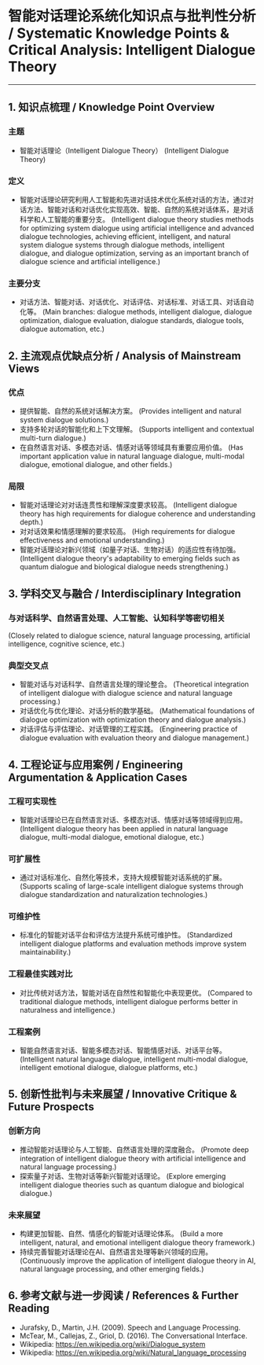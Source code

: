 # 智能对话理论系统化知识点与批判性分析 / Systematic Knowledge Points & Critical Analysis: Intelligent Dialogue Theory

---

## 1. 知识点梳理 / Knowledge Point Overview

### 主题

- 智能对话理论（Intelligent Dialogue Theory）
  (Intelligent Dialogue Theory)

### 定义

- 智能对话理论研究利用人工智能和先进对话技术优化系统对话的方法，通过对话方法、智能对话和对话优化实现高效、智能、自然的系统对话体系，是对话科学和人工智能的重要分支。
  (Intelligent dialogue theory studies methods for optimizing system dialogue using artificial intelligence and advanced dialogue technologies, achieving efficient, intelligent, and natural system dialogue systems through dialogue methods, intelligent dialogue, and dialogue optimization, serving as an important branch of dialogue science and artificial intelligence.)

### 主要分支

- 对话方法、智能对话、对话优化、对话评估、对话标准、对话工具、对话自动化等。
  (Main branches: dialogue methods, intelligent dialogue, dialogue optimization, dialogue evaluation, dialogue standards, dialogue tools, dialogue automation, etc.)

## 2. 主流观点优缺点分析 / Analysis of Mainstream Views

### 优点

- 提供智能、自然的系统对话解决方案。
  (Provides intelligent and natural system dialogue solutions.)
- 支持多轮对话的智能化和上下文理解。
  (Supports intelligent and contextual multi-turn dialogue.)
- 在自然语言对话、多模态对话、情感对话等领域具有重要应用价值。
  (Has important application value in natural language dialogue, multi-modal dialogue, emotional dialogue, and other fields.)

### 局限

- 智能对话理论对对话连贯性和理解深度要求较高。
  (Intelligent dialogue theory has high requirements for dialogue coherence and understanding depth.)
- 对对话效果和情感理解的要求较高。
  (High requirements for dialogue effectiveness and emotional understanding.)
- 智能对话理论对新兴领域（如量子对话、生物对话）的适应性有待加强。
  (Intelligent dialogue theory's adaptability to emerging fields such as quantum dialogue and biological dialogue needs strengthening.)

## 3. 学科交叉与融合 / Interdisciplinary Integration

### 与对话科学、自然语言处理、人工智能、认知科学等密切相关

  (Closely related to dialogue science, natural language processing, artificial intelligence, cognitive science, etc.)

### 典型交叉点

- 智能对话与对话科学、自然语言处理的理论整合。
  (Theoretical integration of intelligent dialogue with dialogue science and natural language processing.)
- 对话优化与优化理论、对话分析的数学基础。
  (Mathematical foundations of dialogue optimization with optimization theory and dialogue analysis.)
- 对话评估与评估理论、对话管理的工程实践。
  (Engineering practice of dialogue evaluation with evaluation theory and dialogue management.)

## 4. 工程论证与应用案例 / Engineering Argumentation & Application Cases

### 工程可实现性

- 智能对话理论已在自然语言对话、多模态对话、情感对话等领域得到应用。
  (Intelligent dialogue theory has been applied in natural language dialogue, multi-modal dialogue, emotional dialogue, etc.)

### 可扩展性

- 通过对话标准化、自然化等技术，支持大规模智能对话系统的扩展。
  (Supports scaling of large-scale intelligent dialogue systems through dialogue standardization and naturalization technologies.)

### 可维护性

- 标准化的智能对话平台和评估方法提升系统可维护性。
  (Standardized intelligent dialogue platforms and evaluation methods improve system maintainability.)

### 工程最佳实践对比

- 对比传统对话方法，智能对话在自然性和智能化中表现更优。
  (Compared to traditional dialogue methods, intelligent dialogue performs better in naturalness and intelligence.)

### 工程案例

- 智能自然语言对话、智能多模态对话、智能情感对话、对话平台等。
  (Intelligent natural language dialogue, intelligent multi-modal dialogue, intelligent emotional dialogue, dialogue platforms, etc.)

## 5. 创新性批判与未来展望 / Innovative Critique & Future Prospects

### 创新方向

- 推动智能对话理论与人工智能、自然语言处理的深度融合。
  (Promote deep integration of intelligent dialogue theory with artificial intelligence and natural language processing.)
- 探索量子对话、生物对话等新兴智能对话理论。
  (Explore emerging intelligent dialogue theories such as quantum dialogue and biological dialogue.)

### 未来展望

- 构建更加智能、自然、情感化的智能对话理论体系。
  (Build a more intelligent, natural, and emotional intelligent dialogue theory framework.)
- 持续完善智能对话理论在AI、自然语言处理等新兴领域的应用。
  (Continuously improve the application of intelligent dialogue theory in AI, natural language processing, and other emerging fields.)

## 6. 参考文献与进一步阅读 / References & Further Reading

- Jurafsky, D., Martin, J.H. (2009). Speech and Language Processing.
- McTear, M., Callejas, Z., Griol, D. (2016). The Conversational Interface.
- Wikipedia: <https://en.wikipedia.org/wiki/Dialogue_system>
- Wikipedia: <https://en.wikipedia.org/wiki/Natural_language_processing>
